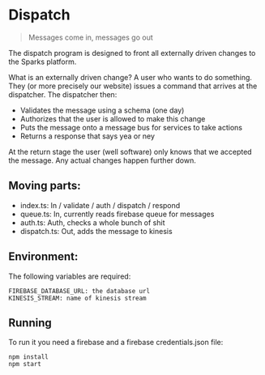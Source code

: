 # Dispatch

> Messages come in, messages go out

The dispatch program is designed to front all externally driven changes to the Sparks platform.

What is an externally driven change? A user who wants to do something. They (or more precisely our website) issues a command that arrives at the dispatcher. The dispatcher then:

* Validates the message using a schema (one day)
* Authorizes that the user is allowed to make this change
* Puts the message onto a message bus for services to take actions
* Returns a response that says yea or ney

At the return stage the user (well software) only knows that we accepted the message. Any actual changes happen further down.

## Moving parts:

* index.ts: In / validate / auth / dispatch / respond
* queue.ts: In, currently reads firebase queue for messages
* auth.ts: Auth, checks a whole bunch of shit
* dispatch.ts: Out, adds the message to kinesis

## Environment:

The following variables are required:

```
FIREBASE_DATABASE_URL: the database url
KINESIS_STREAM: name of kinesis stream
```

## Running

To run it you need a firebase and a firebase credentials.json file:

```
npm install
npm start
```

